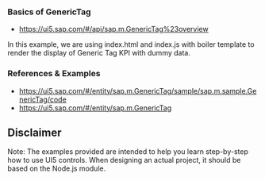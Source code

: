 
### Basics of GenericTag
* https://ui5.sap.com/#/api/sap.m.GenericTag%23overview

In this example, we are using index.html and index.js with boiler template to render the display of Generic Tag KPI with dummy data.


### References & Examples
* https://ui5.sap.com/#/entity/sap.m.GenericTag/sample/sap.m.sample.GenericTag/code
* https://ui5.sap.com/#/entity/sap.m.GenericTag




Disclaimer
---
Note: The examples provided are intended to help you learn step-by-step how to use UI5 controls. When designing an actual project, it should be based on the Node.js module.
